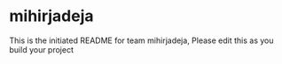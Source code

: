 # mihirjadeja
This is the initiated README for team mihirjadeja, Please edit this as you build your project
